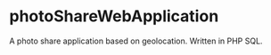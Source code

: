 photoShareWebApplication
========================

A photo share application based on geolocation. Written in PHP SQL.